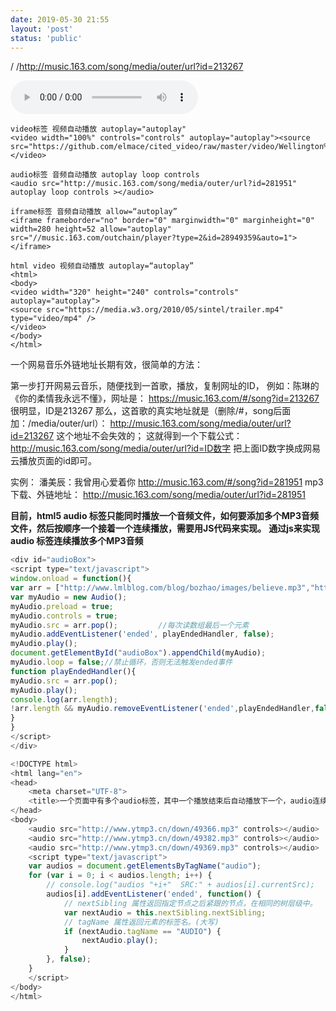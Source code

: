 ```yaml
---
date: 2019-05-30 21:55
layout: 'post'
status: 'public'
---
```

/ /http://music.163.com/song/media/outer/url?id=213267


<audio src="https://drive.vernallove.com/Material/Audio/%E4%BD%A0%E7%9A%84%E6%9F%94%E6%83%85%E6%88%91%E6%B0%B8%E8%BF%9C%E4%B8%8D%E6%87%82-%E9%99%88%E7%90%B3.mp3" loop controls></audio>
```
video标签 视频自动播放 autoplay="autoplay"
<video width="100%" controls="controls" autoplay="autoplay"><source src="https://github.com/elmace/cited_video/raw/master/video/Wellington%20Vacation%20Travel%20Guide%20%7C%20Expedia.mp4"></video>
```


```
audio标签 音频自动播放 autoplay loop controls
<audio src="http://music.163.com/song/media/outer/url?id=281951" autoplay loop controls ></audio>
```


```
iframe标签 音频自动播放 allow=“autoplay”
<iframe frameborder="no" border="0" marginwidth="0" marginheight="0" width=280 height=52 allow="autoplay" src="//music.163.com/outchain/player?type=2&id=28949359&auto=1"></iframe>
```


```
html video 视频自动播放 autoplay=“autoplay”
<html>
<body>
<video width="320" height="240" controls="controls" autoplay="autoplay">
<source src="https://media.w3.org/2010/05/sintel/trailer.mp4" type="video/mp4" />  
</video>
</body>
</html>
```

一个网易音乐外链地址长期有效，很简单的方法：

第一步打开网易云音乐，随便找到一首歌，播放，复制网址的ID，
例如：陈琳的《你的柔情我永远不懂》，网址是：
https://music.163.com/#/song?id=213267
很明显，ID是213267
那么，这首歌的真实地址就是（删除/#，song后面加：/media/outer/url）：
http://music.163.com/song/media/outer/url?id=213267
这个地址不会失效的；
这就得到一个下载公式：
http://music.163.com/song/media/outer/url?id=ID数字
把上面ID数字换成网易云播放页面的id即可。

实例：
潘美辰：我曾用心爱着你
http://music.163.com/#/song?id=281951
mp3下载、外链地址：
http://music.163.com/song/media/outer/url?id=281951

**目前，html5 audio 标签只能同时播放一个音频文件，如何要添加多个MP3音频文件，然后按顺序一个接着一个连续播放，需要用JS代码来实现。**
**通过js来实现 audio 标签连续播放多个MP3音频**

```js
<div id="audioBox"> 
<script type="text/javascript"> 
window.onload = function(){ 
var arr = ["http://www.lmlblog.com/blog/bozhao/images/believe.mp3","http://www.lmlblog.com/blog/bozhao/images/shui.mp3"];               //把需要播放的歌曲从后往前排，这里已添加两首音乐，可继续添加多个音乐 
var myAudio = new Audio(); 
myAudio.preload = true; 
myAudio.controls = true; 
myAudio.src = arr.pop();         //每次读数组最后一个元素 
myAudio.addEventListener('ended', playEndedHandler, false); 
myAudio.play(); 
document.getElementById("audioBox").appendChild(myAudio); 
myAudio.loop = false;//禁止循环，否则无法触发ended事件 
function playEndedHandler(){ 
myAudio.src = arr.pop(); 
myAudio.play(); 
console.log(arr.length); 
!arr.length && myAudio.removeEventListener('ended',playEndedHandler,false);//只有一个元素时解除绑定 
} 
} 
</script> 
</div>
```

```js
<!DOCTYPE html>
<html lang="en">
<head>
    <meta charset="UTF-8">
    <title>一个页面中有多个audio标签，其中一个播放结束后自动播放下一个，audio连续播放</title>
</head>
<body>
    <audio src="http://www.ytmp3.cn/down/49366.mp3" controls></audio>
    <audio src="http://www.ytmp3.cn/down/49382.mp3" controls></audio>
    <audio src="http://www.ytmp3.cn/down/49369.mp3" controls></audio>
    <script type="text/javascript">
    var audios = document.getElementsByTagName("audio");
    for (var i = 0; i < audios.length; i++) {
        // console.log("audios "+i+"  SRC:" + audios[i].currentSrc);
        audios[i].addEventListener('ended', function() {
            // nextSibling 属性返回指定节点之后紧跟的节点，在相同的树层级中。
            var nextAudio = this.nextSibling.nextSibling;
            // tagName 属性返回元素的标签名。(大写)
            if (nextAudio.tagName == "AUDIO") {
                nextAudio.play();
            }
        }, false);
    }
    </script>
</body>
</html>
```

